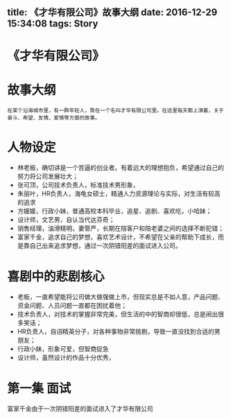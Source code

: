 title: 《才华有限公司》故事大纲
date: 2016-12-29 15:34:08
tags: Story
---

# 《才华有限公司》

# 故事大纲

```
在某个沿海城市里，有一群年轻人，聚在一个名叫才华有限公司里。在这里每天都上演着，关于奋斗、希望、友情、爱情等方面的故事。
```
<!-- more -->
# 人物设定
* 林老板，确切讲是一个苦逼的创业者。有着远大的理想抱负，希望通过自己的努力将公司发展壮大；
* 张可顶，公司技术负责人，标准技术男形象，
* 朱丽叶，HR负责人，海龟女硕士，精通人力资源理论与实际，对生活有较高的追求
* 方媛媛，行政小妹，普通高校本科毕业，追星、追剧、喜欢吃，小哈妹；
* 设计师，文艺男，自认当代达芬奇；
* 销售经理，油滑精明，妻管严，长期在陪客户和陪老婆之间的选择不断犯错；
* 富家千金，追求自己的梦想，喜欢艺术设计，不希望在父亲的帮助下成长，而是靠自己出来追求梦想，通过一次阴错阳差的面试进入公司。

# 喜剧中的悲剧核心
* 老板，一直希望能将公司做大做强做上市，但现实总是不如人意，产品问题、资金问题、人员问题一直都在困扰着他；
* 技术负责人，对技术的掌握非常完美，但生活的中的智商却很低，总是闹出很多笑话；
* HR负责人，自诩精英分子，对各种事物非常挑剔，导致一直没找到合适的男朋友；
* 行政小妹，形象可爱，但智商捉急
* 设计师，虽然设计的作品十分优秀，

# 第一集 面试
富家千金由于一次阴错阳差的面试进入了才华有限公司